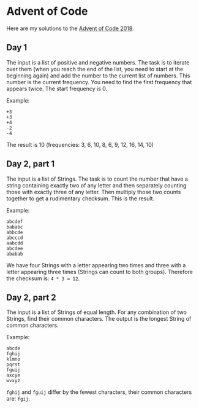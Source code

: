 # Advent of Code

Here are my solutions to the [Advent of Code 2018](https://adventofcode.com).

## Day 1

The input is a list of positive and negative numbers. The task is to iterate
over them (when you reach the end of the list, you need to start at the
beginning again) and add the number to the current list of numbers. This
number is the current frequency. You need to find the first frequency that
appears twice. The start frequency is 0.

Example:
```
+3
+3
+4
-2
-4
```

The result is 10 (frequencies: 3, 6, 10, 8, 6, 9, 12, 16, 14, 10)

## Day 2, part 1

The input is a list of Strings. The task is to count the number that have a
string containing exactly two of any letter and then separately counting those
with exactly three of any letter. Then multiply those two counts together to
get a rudimentary checksum. This is the result.

Example:
```
abcdef
bababc
abbcde
abcccd
aabcdd
abcdee
ababab
```

We have four Strings with a letter appearing two times and three with a letter
appearing three times (Strings can count to both groups). Therefore the
checksum is: `4 * 3 = 12`.

## Day 2, part 2

The input is a list of Strings of equal length. For any combination of two
Strings, find their common characters. The output is the longest String of
common characters.

Example:
```
abcde
fghij
klmno
pqrst
fguij
axcye
wvxyz
```

`fghij` and `fguij` differ by the fewest characters, their common characters
are: `fgij`.

